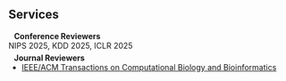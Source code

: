 ## Services

<h4 style="margin:0 10px 0;">Conference Reviewers</h4>
<p style="margin:0 0 5px;">NIPS 2025, KDD 2025, ICLR 2025</p>

<h4 style="margin:0 10px 0;">Journal Reviewers</h4>

<ul style="margin:0 0 20px;">
  <li><a href="https://ieeexplore.ieee.org/xpl/RecentIssue.jsp?punumber=8857"><autocolor>IEEE/ACM Transactions on Computational Biology and Bioinformatics</autocolor></a></li>
</ul> 
